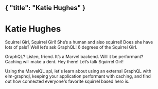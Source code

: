 {
    "title": "Katie Hughes"
}
---

# Katie Hughes

Squirrel Girl, Squirrel Girl! She’s a human and also squirrel! Does she have lots of pals? Well let’s ask GraphQL! 6 degrees of the Squirrel Girl.

GraphQL? Listen, friend. It’s a Marvel backend. Will it be performant? Caching will make a dent. Hey there! Let’s talk Squirrel Girl!

Using the MarvelQL api, let's learn about using an external GraphQL with elm-graphql, keeping your application performant with caching, and find out how connected everyone's favorite squirrel based hero is.
